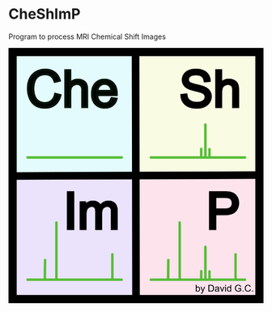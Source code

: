 # CheShImP
Program to process MRI Chemical Shift Images

![alt text](https://github.com/DavidGomezCabeza/CheShImP/blob/main/Logo2.png?raw=true)
